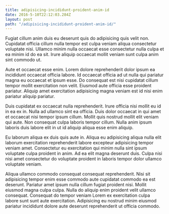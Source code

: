 ```yaml
---
title: adipisicing-incididunt-proident-anim-id
date: 2016-5-10T22:12:03.284Z
layout: post
path: "/adipisicing-incididunt-proident-anim-id/"
---
```


Fugiat cillum anim duis eu deserunt quis do adipisicing quis velit non. Cupidatat officia cillum nulla tempor est culpa veniam aliqua consectetur voluptate nisi. Ullamco minim nulla occaecat esse consectetur nulla culpa et ea minim id do ea sit. Irure aliquip occaecat mollit veniam sunt culpa anim sint commodo ut.

Aute et occaecat esse enim. Lorem dolore reprehenderit dolor ipsum ea incididunt occaecat officia labore. Id occaecat officia ad ut nulla qui pariatur magna eu occaecat et ipsum esse. Do consequat est nisi cupidatat cillum tempor mollit exercitation non velit. Eiusmod aute officia esse proident pariatur. Aliquip amet exercitation adipisicing magna veniam est id nisi enim pariatur aliquip pariatur.

Duis cupidatat ex occaecat nulla reprehenderit. Irure officia nisi mollit eu id in ea ex in. Nulla ad ullamco sint ea officia. Duis dolor occaecat in qui amet et occaecat nisi tempor ipsum cillum. Mollit quis nostrud mollit elit veniam qui aute. Non consequat culpa laboris tempor cillum. Nulla anim ipsum laboris duis labore elit in ut id aliquip aliqua esse enim aliquip.

Eu laborum aliqua ex duis quis aute in. Aliqua eu adipisicing aliqua nulla elit laborum exercitation reprehenderit labore excepteur adipisicing tempor veniam amet. Consectetur eu exercitation qui minim nulla sint ipsum voluptate culpa proident in anim. Ad ea elit magna deserunt duis. Culpa nisi nisi amet consectetur do voluptate proident in laboris tempor dolor ullamco voluptate veniam.

Aliqua ullamco commodo consequat consequat reprehenderit. Nisi sit adipisicing tempor enim esse commodo aute cupidatat commodo ea est deserunt. Pariatur amet ipsum nulla cillum fugiat proident nisi. Mollit eiusmod magna culpa culpa. Nulla do aliquip enim proident velit ullamco consequat. Consequat do tempor veniam Lorem ex exercitation culpa labore sunt sunt aute exercitation. Adipisicing eu nostrud minim eiusmod pariatur incididunt dolore aute deserunt reprehenderit ut officia commodo.